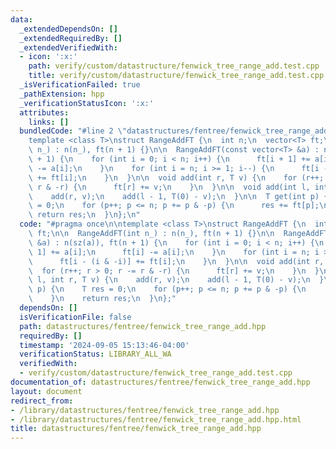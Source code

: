 ```yaml
---
data:
  _extendedDependsOn: []
  _extendedRequiredBy: []
  _extendedVerifiedWith:
  - icon: ':x:'
    path: verify/custom/datastructure/fenwick_tree_range_add.test.cpp
    title: verify/custom/datastructure/fenwick_tree_range_add.test.cpp
  _isVerificationFailed: true
  _pathExtension: hpp
  _verificationStatusIcon: ':x:'
  attributes:
    links: []
  bundledCode: "#line 2 \"datastructures/fentree/fenwick_tree_range_add.hpp\"\n\n\
    template <class T>\nstruct RangeAddFT {\n  int n;\n  vector<T> ft;\n\n  RangeAddFT(int\
    \ n_) : n(n_), ft(n + 1) {}\n\n  RangeAddFT(const vector<T> &a) : n(sz(a)), ft(n\
    \ + 1) {\n    for (int i = 0; i < n; i++) {\n      ft[i + 1] += a[i];\n      ft[i]\
    \ -= a[i];\n    }\n    for (int i = n; i >= 1; i--) {\n      ft[i - (i & -i)]\
    \ += ft[i];\n    }\n  }\n\n  void add(int r, T v) {\n    for (r++; r > 0; r -=\
    \ r & -r) {\n      ft[r] += v;\n    }\n  }\n\n  void add(int l, int r, T v) {\n\
    \    add(r, v);\n    add(l - 1, T(0) - v);\n  }\n\n  T get(int p) {\n    T res\
    \ = 0;\n    for (p++; p <= n; p += p & -p) {\n      res += ft[p];\n    }\n   \
    \ return res;\n  }\n};\n"
  code: "#pragma once\n\ntemplate <class T>\nstruct RangeAddFT {\n  int n;\n  vector<T>\
    \ ft;\n\n  RangeAddFT(int n_) : n(n_), ft(n + 1) {}\n\n  RangeAddFT(const vector<T>\
    \ &a) : n(sz(a)), ft(n + 1) {\n    for (int i = 0; i < n; i++) {\n      ft[i +\
    \ 1] += a[i];\n      ft[i] -= a[i];\n    }\n    for (int i = n; i >= 1; i--) {\n\
    \      ft[i - (i & -i)] += ft[i];\n    }\n  }\n\n  void add(int r, T v) {\n  \
    \  for (r++; r > 0; r -= r & -r) {\n      ft[r] += v;\n    }\n  }\n\n  void add(int\
    \ l, int r, T v) {\n    add(r, v);\n    add(l - 1, T(0) - v);\n  }\n\n  T get(int\
    \ p) {\n    T res = 0;\n    for (p++; p <= n; p += p & -p) {\n      res += ft[p];\n\
    \    }\n    return res;\n  }\n};"
  dependsOn: []
  isVerificationFile: false
  path: datastructures/fentree/fenwick_tree_range_add.hpp
  requiredBy: []
  timestamp: '2024-09-05 15:13:46-04:00'
  verificationStatus: LIBRARY_ALL_WA
  verifiedWith:
  - verify/custom/datastructure/fenwick_tree_range_add.test.cpp
documentation_of: datastructures/fentree/fenwick_tree_range_add.hpp
layout: document
redirect_from:
- /library/datastructures/fentree/fenwick_tree_range_add.hpp
- /library/datastructures/fentree/fenwick_tree_range_add.hpp.html
title: datastructures/fentree/fenwick_tree_range_add.hpp
---
```

